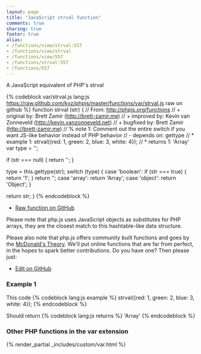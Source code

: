 ```yaml
---
layout: page
title: "JavaScript strval function"
comments: true
sharing: true
footer: true
alias:
- /functions/view/strval:557
- /functions/view/strval
- /functions/view/557
- /functions/strval:557
- /functions/557
---
```

<!-- Generated by Rakefile:build -->
A JavaScript equivalent of PHP's strval

{% codeblock var/strval.js lang:js https://raw.github.com/kvz/phpjs/master/functions/var/strval.js raw on github %}
function strval (str) {
  // From: http://phpjs.org/functions
  // +   original by: Brett Zamir (http://brett-zamir.me)
  // +   improved by: Kevin van Zonneveld (http://kevin.vanzonneveld.net)
  // +   bugfixed by: Brett Zamir (http://brett-zamir.me)
  // %        note 1: Comment out the entire switch if you want JS-like behavior instead of PHP behavior
  // -    depends on: gettype
  // *     example 1: strval({red: 1, green: 2, blue: 3, white: 4});
  // *     returns 1: 'Array'
  var type = '';

  if (str === null) {
    return '';
  }

  type = this.gettype(str);
  switch (type) {
  case 'boolean':
    if (str === true) {
      return '1';
    }
    return '';
  case 'array':
    return 'Array';
  case 'object':
    return 'Object';
  }

  return str;
}
{% endcodeblock %}

 - [Raw function on GitHub](https://github.com/kvz/phpjs/blob/master/functions/var/strval.js)

Please note that php.js uses JavaScript objects as substitutes for PHP arrays, they are 
the closest match to this hashtable-like data structure. 

Please also note that php.js offers community built functions and goes by the 
[McDonald's Theory](https://medium.com/what-i-learned-building/9216e1c9da7d). We'll put online 
functions that are far from perfect, in the hopes to spark better contributions. 
Do you have one? Then please just: 

 - [Edit on GitHub](https://github.com/kvz/phpjs/edit/master/functions/var/strval.js)

### Example 1
This code
{% codeblock lang:js example %}
strval({red: 1, green: 2, blue: 3, white: 4});
{% endcodeblock %}

Should return
{% codeblock lang:js returns %}
'Array'
{% endcodeblock %}


### Other PHP functions in the var extension
{% render_partial _includes/custom/var.html %}
